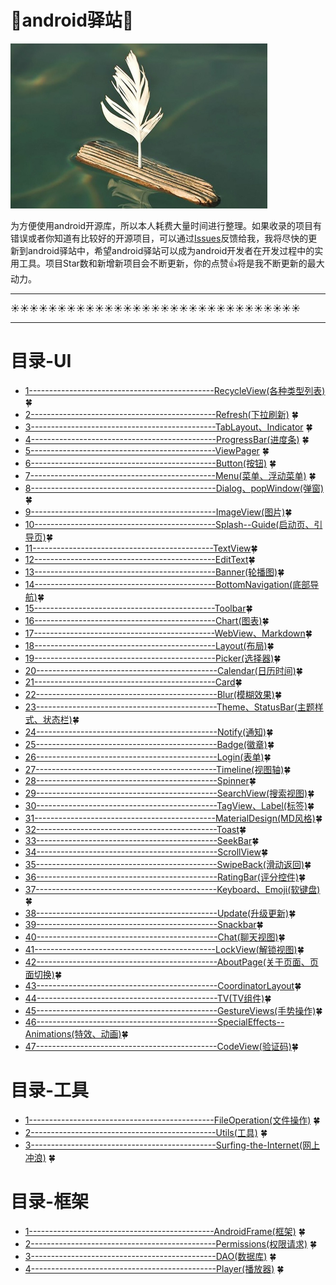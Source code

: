 # :running:android驿站:running:

<img src="https://github.com/enChenging/android_posthouse/blob/master/logo.png" width="411" height="264" />

为方便使用android开源库，所以本人耗费大量时间进行整理。如果收录的项目有错误或者你知道有比较好的开源项目，可以通过[Issues](https://github.com/enChenging/android_posthouse/issues)反馈给我，我将尽快的更新到android驿站中，希望android驿站可以成为android开发者在开发过程中的实用工具。项目Star数和新增新项目会不断更新，你的点赞:+1:将是我不断更新的最大动力。

<HR style="FILTER: progid:DXImageTransform.Microsoft.Shadow(color:#987cb9,direction:145,strength:15)" width="100%" color=#987cb9 SIZE=1>
  
:sunny::sunny::sunny::sunny::sunny::sunny::sunny::sunny::sunny::sunny::sunny::sunny::sunny::sunny::sunny::sunny::sunny::sunny::sunny::sunny::sunny::sunny::sunny::sunny::sunny::sunny::sunny::sunny::sunny::sunny::sunny:
<HR style="FILTER: progid:DXImageTransform.Microsoft.Shadow(color:#987cb9,direction:145,strength:15)" width="100%" color=#987cb9 SIZE=1>
  
# 目录-UI
 - [1----------------------------------------------RecycleView(各种类型列表)](https://github.com/enChenging/android_posthouse/blob/master/RecycleView.md) :four_leaf_clover: 
 - [2----------------------------------------------Refresh(下拉刷新)](https://github.com/enChenging/android_posthouse/blob/master/Refresh.md) :four_leaf_clover: 
- [3----------------------------------------------TabLayout、Indicator](https://github.com/enChenging/android_posthouse/blob/master/TabLayout.md) :four_leaf_clover: 
- [4----------------------------------------------ProgressBar(进度条)](https://github.com/enChenging/android_posthouse/blob/master/ProgressBar.md) :four_leaf_clover: 
- [5----------------------------------------------ViewPager](https://github.com/enChenging/android_posthouse/blob/master/ViewPager.md) :four_leaf_clover:
- [6----------------------------------------------Button(按钮)](https://github.com/enChenging/android_posthouse/blob/master/Button.md) :four_leaf_clover: 
- [7----------------------------------------------Menu(菜单、浮动菜单)](https://github.com/enChenging/android_posthouse/blob/master/Menu.md) :four_leaf_clover: 
- [8----------------------------------------------Dialog、popWindow(弹窗)](https://github.com/enChenging/android_posthouse/blob/master/Dialog.md):four_leaf_clover: 
- [9----------------------------------------------ImageView(图片)](https://github.com/enChenging/android_posthouse/blob/master/ImageView.md):four_leaf_clover: 
- [10---------------------------------------------Splash--Guide(启动页、引导页)](https://github.com/enChenging/android_posthouse/blob/master/Splash.md):four_leaf_clover:
- [11---------------------------------------------TextView](https://github.com/enChenging/android_posthouse/blob/master/TextView.md):four_leaf_clover: 
- [12---------------------------------------------EditText](https://github.com/enChenging/android_posthouse/blob/master/EditText.md):four_leaf_clover: 
- [13---------------------------------------------Banner(轮播图)](https://github.com/enChenging/android_posthouse/blob/master/Banner.md):four_leaf_clover: 
- [14---------------------------------------------BottomNavigation(底部导航)](https://github.com/enChenging/android_posthouse/blob/master/BottomNavigation.md):four_leaf_clover:
- [15---------------------------------------------Toolbar](https://github.com/enChenging/android_posthouse/blob/master/Toolbar.md):four_leaf_clover: 
- [16---------------------------------------------Chart(图表)](https://github.com/enChenging/android_posthouse/blob/master/Chart.md):four_leaf_clover: 
- [17---------------------------------------------WebView、Markdown](https://github.com/enChenging/android_posthouse/blob/master/WebView.md):four_leaf_clover: 
- [18---------------------------------------------Layout(布局)](https://github.com/enChenging/android_posthouse/blob/master/Layout.md):four_leaf_clover: 
- [19---------------------------------------------Picker(选择器)](https://github.com/enChenging/android_posthouse/blob/master/Picker.md):four_leaf_clover: 
- [20---------------------------------------------Calendar(日历时间)](https://github.com/enChenging/android_posthouse/blob/master/Calendar.md):four_leaf_clover: 
- [21---------------------------------------------Card](https://github.com/enChenging/android_posthouse/blob/master/Card.md):four_leaf_clover: 
- [22---------------------------------------------Blur(模糊效果)](https://github.com/enChenging/android_posthouse/blob/master/Blur.md):four_leaf_clover: 
- [23---------------------------------------------Theme、StatusBar(主题样式、状态栏)](https://github.com/enChenging/android_posthouse/blob/master/Theme.md):four_leaf_clover: 
- [24---------------------------------------------Notify(通知)](https://github.com/enChenging/android_posthouse/blob/master/Notify.md):four_leaf_clover: 
- [25---------------------------------------------Badge(徽章)](https://github.com/enChenging/android_posthouse/blob/master/Badge.md):four_leaf_clover: 
- [26---------------------------------------------Login(表单)](https://github.com/enChenging/android_posthouse/blob/master/Login.md):four_leaf_clover: 
- [27---------------------------------------------Timeline(视图轴)](https://github.com/enChenging/android_posthouse/blob/master/Timeline.md):four_leaf_clover: 
- [28---------------------------------------------Spinner](https://github.com/enChenging/android_posthouse_Spinner):four_leaf_clover: 
- [29---------------------------------------------SearchView(搜索视图)](https://github.com/enChenging/android_posthouse_SearchView):four_leaf_clover: 
- [30---------------------------------------------TagView、Label(标签)](https://github.com/enChenging/android_posthouse_TagView):four_leaf_clover: 
- [31---------------------------------------------MaterialDesign(MD风格)](https://github.com/enChenging/android_posthouse_MaterialDesign):four_leaf_clover: 
- [32---------------------------------------------Toast](https://github.com/enChenging/android_posthouse_Toast):four_leaf_clover:
- [33---------------------------------------------SeekBar](https://github.com/enChenging/android_posthouse_SeekBar):four_leaf_clover: 
- [34---------------------------------------------ScrollView](https://github.com/enChenging/android_posthouse_ScrollView):four_leaf_clover: 
- [35---------------------------------------------SwipeBack(滑动返回)](https://github.com/enChenging/android_posthouse_SwipeBack):four_leaf_clover: 
- [36---------------------------------------------RatingBar(评分控件)](https://github.com/enChenging/android_posthouse_RatingBar):four_leaf_clover: 
- [37---------------------------------------------Keyboard、Emoji(软键盘)](https://github.com/enChenging/android_posthouse_Keyboard):four_leaf_clover: 
- [38---------------------------------------------Update(升级更新)](https://github.com/enChenging/android_posthouse_Update):four_leaf_clover: 
- [39---------------------------------------------Snackbar](https://github.com/enChenging/android_posthouse_Snackbar):four_leaf_clover: 
- [40---------------------------------------------Chat(聊天视图)](https://github.com/enChenging/android_posthouse_Chat):four_leaf_clover: 
- [41---------------------------------------------LockView(解锁视图)](https://github.com/enChenging/android_posthouse_LockView):four_leaf_clover: 
- [42---------------------------------------------AboutPage(关于页面、页面切换)](https://github.com/enChenging/android_posthouse_AboutPage):four_leaf_clover: 
- [43---------------------------------------------CoordinatorLayout](https://github.com/enChenging/android_posthouse_CoordinatorLayout):four_leaf_clover: 
- [44---------------------------------------------TV(TV组件)](https://github.com/enChenging/android_posthouse_TV):four_leaf_clover: 
- [45---------------------------------------------GestureViews(手势操作)](https://github.com/enChenging/android_posthouse_GestureViews):four_leaf_clover: 
- [46---------------------------------------------SpecialEffects--Animations(特效、动画)](https://github.com/enChenging/android_posthouse_SpecialEffects):four_leaf_clover: 
- [47---------------------------------------------CodeView(验证码)](https://github.com/enChenging/android_posthouse_CodeView):four_leaf_clover: 

# 目录-工具
 - [1----------------------------------------------FileOperation(文件操作)](https://github.com/enChenging/android_posthouse_FileOperation) :four_leaf_clover: 
 - [2----------------------------------------------Utils(工具)](https://github.com/enChenging/android_posthouse_Utils) :four_leaf_clover:
 - [3----------------------------------------------Surfing-the-Internet(网上冲浪)](https://github.com/enChenging/android_posthouse_Surfing-the-Internet) :four_leaf_clover: 
 
# 目录-框架
 - [1----------------------------------------------AndroidFrame(框架)](https://github.com/enChenging/android_posthouse_AndroidFrame) :four_leaf_clover:
 - [2----------------------------------------------Permissions(权限请求)](https://github.com/enChenging/android_posthouse_Permissions) :four_leaf_clover:
 - [3----------------------------------------------DAO(数据库)](https://github.com/enChenging/android_posthouse_DAO) :four_leaf_clover: 
 - [4----------------------------------------------Player(播放器)](https://github.com/enChenging/android_posthouse_Player) :four_leaf_clover: 
